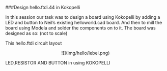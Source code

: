 ###Design hello.ftdi.44 in Kokopelli

In this session our task  was to design a board using Kokopelli by adding a LED and button to Neil’s existing helloworld.cad board. And then to mill the board using Modela and solder the components on to it. The board was designed as so: (not to scale)

This hello.ftdi circuit layout

<center>![](img/hello/lebel.png)</center>


 

LED,RESISTOR AND BUTTON in using KOKOPELLI

